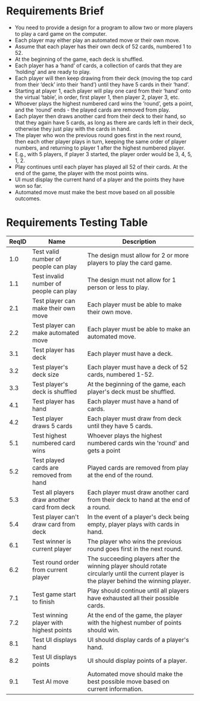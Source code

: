 # Requirements Brief
- You need to provide a design for a program to allow two or more players to play a card game on the computer. 
- Each player may either play an automated move or their own move.
- Assume that each player has their own deck of 52 cards, numbered 1 to 52. 
- At the beginning of the game, each deck is shuffled. 
- Each player has a ‘hand’ of cards, a collection of cards that they are ‘holding’ and are ready to play. 
- Each player will then keep drawing from their deck (moving the top card from their ‘deck’ into their ‘hand’) until they have 5 cards in their ‘hand’.
- Starting at player 1, each player will play one card from their ‘hand’ onto the virtual ‘table’, in order, first player 1, then player 2, player 3, etc. 
- Whoever plays the highest numbered card wins the ‘round’, gets a point, and the ‘round’ ends - the played cards are removed from play. 
- Each player then draws another card from their deck to their hand, so that they again have 5 cards, as long as there are cards left in their deck, otherwise they just play with the cards in hand. 
- The player who won the previous round goes first in the next round, then each other player plays in turn, keeping the same order of player numbers, and returning to player 1 after the highest numbered player. 
- E.g., with 5 players, if player 3 started, the player order would be 3, 4, 5, 1, 2. 
- Play continues until each player has played all 52 of their cards. At the end of the game, the player with the most points wins.
- UI must display the current hand of a player and the points they have won so far.
- Automated move must make the best move based on all possible outcomes.

# Requirements Testing Table
| ReqID | Name                                         | Description                                                                                                                                |
|-------|----------------------------------------------|--------------------------------------------------------------------------------------------------------------------------------------------|
| 1.0   | Test valid number of people can play         | The design must allow for 2 or more players to play the card game.                                                                         |
| 1.1   | Test invalid number of people can play       | The design must not allow for 1 person or less to play.                                                                                    |
| 2.1   | Test player can make their own move          | Each player must be able to make their own move.                                                                                           | 
| 2.2   | Test player can make automated move          | Each player must be able to make an automated move.                                                                                        |
| 3.1   | Test player has deck                         | Each player must have a deck.                                                                                                              |
| 3.2   | Test player's deck size                      | Each player must have a deck of 52 cards, numbered 1-52.                                                                                   |
| 3.3   | Test player's deck is shuffled               | At the beginning of the game, each player's deck must be shuffled.                                                                         |
| 4.1   | Test player has hand                         | Each player must have a hand of cards.                                                                                                     |
| 4.2   | Test player draws 5 cards                    | Each player must draw from deck until they have 5 cards.                                                                                   |
| 5.1   | Test highest numbered card wins              | Whoever plays the highest numbered cards win the 'round' and gets a point                                                                  |
| 5.2   | Test played cards are removed from hand      | Played cards are removed from play at the end of the round.                                                                                |
| 5.3   | Test all players draw another card from deck | Each player must draw another card from their deck to hand at the end of a round.                                                          |
| 5.4   | Test player can't draw card from deck        | In the event of a player's deck being empty, player plays with cards in hand.                                                              |
| 6.1   | Test winner is current player                | The player who wins the previous round goes first in the next round.                                                                       |
| 6.2   | Test round order from current player         | The succeeding players after the winning player should rotate circularly until the current player is the player behind the winning player. |
| 7.1   | Test game start to finish                    | Play should continue until all players have exhausted all their possible cards.                                                            |
| 7.2   | Test winning player with highest points      | At the end of the game, the player with the highest number of points should win.                                                           |
| 8.1   | Test UI displays hand                        | UI should display cards of a player's hand.                                                                                                |
| 8.2   | Test UI displays points                      | UI should display points of a player.                                                                                                      |
| 9.1   | Test AI move                                 | Automated move should make the best possible move based on current information.                                                            |